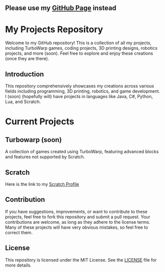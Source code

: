 ## Please use my [GitHub Page](https://xloadingx.github.io/All-My-Stuff/) instead

# My Projects Repository

Welcome to my GitHub repository! This is a collection of all my projects, including TurboWarp games, coding projects, 3D printing designs, robotics projects, and more (soon). Feel free to explore and enjoy these creations (once they are there).

## Introduction

This repository comprehensively showcases my creations across various fields including programming, 3D printing, robotics, and game development. I (soon) (hopefully will) have projects in languages like Java, C#, Python, Lua, and Scratch.

# Current Projects

## Turbowarp (soon)
A collection of games created using TurboWarp, featuring advanced blocks and features not supported by Scratch.

## Scratch
Here is the link to my [Scratch Profile](https://scratch.mit.edu/users/xLoadingx/)

## Contribution

If you have suggestions, improvements, or want to contribute to these projects, feel free to fork this repository and submit a pull request. Your contributions are welcome, as long as they adhere to the license terms. 
Many of these projects will have very obvious mistakes, so feel free to correct them.

## License

This repository is licensed under the MIT License. See the [LICENSE](LICENSE) file for more details.
